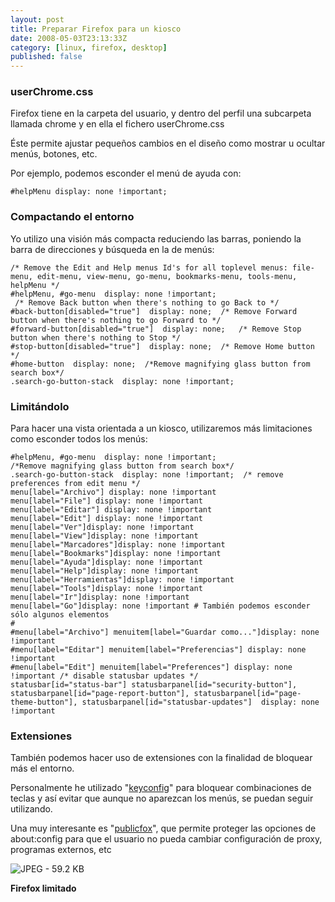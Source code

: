 ```yaml
---
layout: post
title: Preparar Firefox para un kiosco
date: 2008-05-03T23:13:33Z
category: [linux, firefox, desktop]
published: false
---
```


### userChrome.css 

Firefox tiene en la carpeta del usuario, y dentro del perfil una
subcarpeta llamada chrome y en ella el fichero userChrome.css

Éste permite ajustar pequeños cambios en el diseño como mostrar u
ocultar menús, botones, etc.

Por ejemplo, podemos esconder el menú de ayuda con:

    #helpMenu display: none !important; 

### Compactando el entorno 

Yo utilizo una visión más compacta reduciendo las barras, poniendo la
barra de direcciones y búsqueda en la de menús:

    /* Remove the Edit and Help menus Id's for all toplevel menus: file-menu, edit-menu, view-menu, go-menu, bookmarks-menu, tools-menu, helpMenu */
    #helpMenu, #go-menu  display: none !important; 
     /* Remove Back button when there's nothing to go Back to */
    #back-button[disabled="true"]  display: none;  /* Remove Forward button when there's nothing to go Forward to */
    #forward-button[disabled="true"]  display: none;   /* Remove Stop button when there's nothing to Stop */
    #stop-button[disabled="true"]  display: none;  /* Remove Home button */
    #home-button  display: none;  /*Remove magnifying glass button from search box*/
    .search-go-button-stack  display: none !important; 

### Limitándolo 

Para hacer una vista orientada a un kiosco, utilizaremos más
limitaciones como esconder todos los menús:

    #helpMenu, #go-menu  display: none !important; 
    /*Remove magnifying glass button from search box*/
    .search-go-button-stack  display: none !important;  /* remove preferences from edit menu */
    menu[label="Archivo"] display: none !important
    menu[label="File"] display: none !important
    menu[label="Editar"] display: none !important
    menu[label="Edit"] display: none !important
    menu[label="Ver"]display: none !important
    menu[label="View"]display: none !important
    menu[label="Marcadores"]display: none !important
    menu[label="Bookmarks"]display: none !important
    menu[label="Ayuda"]display: none !important
    menu[label="Help"]display: none !important
    menu[label="Herramientas"]display: none !important
    menu[label="Tools"]display: none !important
    menu[label="Ir"]display: none !important
    menu[label="Go"]display: none !important # También podemos esconder sólo algunos elementos
    #
    #menu[label="Archivo"] menuitem[label="Guardar como..."]display: none !important
    #menu[label="Editar"] menuitem[label="Preferencias"] display: none !important
    #menu[label="Edit"] menuitem[label="Preferences"] display: none !important /* disable statusbar updates */
    statusbar[id="status-bar"] statusbarpanel[id="security-button"], statusbarpanel[id="page-report-button"], statusbarpanel[id="page-theme-button"], statusbarpanel[id="statusbar-updates"]  display: none !important

### Extensiones 

También podemos hacer uso de extensiones con la finalidad de bloquear
más el entorno.

Personalmente he utilizado
"[keyconfig](https://addons.mozilla.org/es-ES/firefox/addon/6105)" para
bloquear combinaciones de teclas y así evitar que aunque no aparezcan
los menús, se puedan seguir utilizando.

Una muy interesante es
"[publicfox](https://addons.mozilla.org/es-ES/firefox/addon/3911)", que
permite proteger las opciones de about:config para que el usuario no
pueda cambiar configuración de proxy, programas externos, etc

![JPEG - 59.2 KB](http://alufis35.uv.es/IMG/jpg/firefox-reducido.jpg)

**Firefox limitado**

